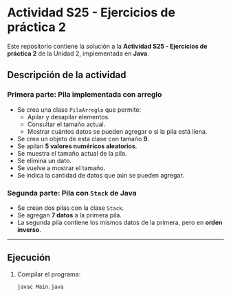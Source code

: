 # Actividad S25 - Ejercicios de práctica 2

Este repositorio contiene la solución a la **Actividad S25 - Ejercicios de práctica 2** de la Unidad 2, implementada en **Java**.  

##  Descripción de la actividad

### Primera parte: Pila implementada con arreglo
- Se crea una clase `PilaArreglo` que permite:
  - Apilar y desapilar elementos.
  - Consultar el tamaño actual.
  - Mostrar cuántos datos se pueden agregar o si la pila está llena.
- Se crea un objeto de esta clase con tamaño **9**.
- Se apilan **5 valores numéricos aleatorios**.
- Se muestra el tamaño actual de la pila.
- Se elimina un dato.
- Se vuelve a mostrar el tamaño.
- Se indica la cantidad de datos que aún se pueden agregar.

### Segunda parte: Pila con `Stack` de Java
- Se crean dos pilas con la clase `Stack`.
- Se agregan **7 datos** a la primera pila.
- La segunda pila contiene los mismos datos de la primera, pero en **orden inverso**.

---

## Ejecución

1. Compilar el programa:
   ```bash
   javac Main.java
